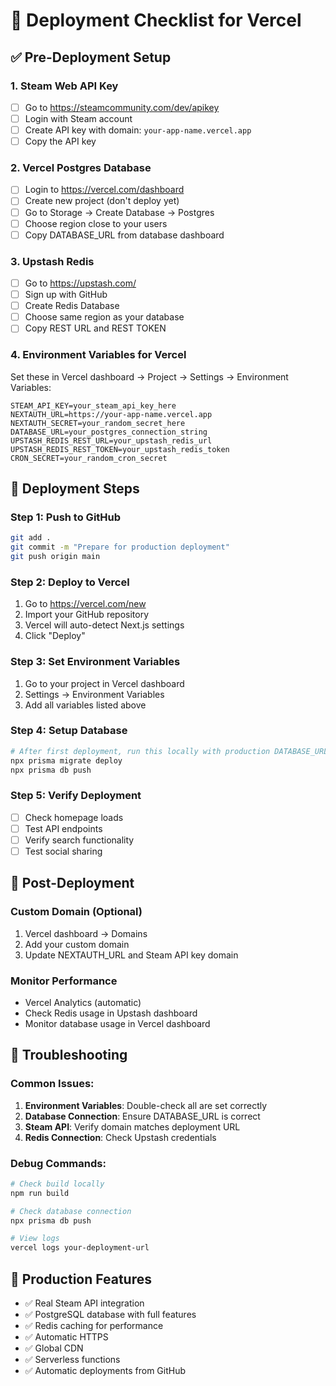 # 🚀 Deployment Checklist for Vercel

## ✅ Pre-Deployment Setup

### 1. Steam Web API Key
- [ ] Go to https://steamcommunity.com/dev/apikey
- [ ] Login with Steam account
- [ ] Create API key with domain: `your-app-name.vercel.app`
- [ ] Copy the API key

### 2. Vercel Postgres Database
- [ ] Login to https://vercel.com/dashboard
- [ ] Create new project (don't deploy yet)
- [ ] Go to Storage → Create Database → Postgres
- [ ] Choose region close to your users
- [ ] Copy DATABASE_URL from database dashboard

### 3. Upstash Redis
- [ ] Go to https://upstash.com/
- [ ] Sign up with GitHub
- [ ] Create Redis Database
- [ ] Choose same region as your database
- [ ] Copy REST URL and REST TOKEN

### 4. Environment Variables for Vercel
Set these in Vercel dashboard → Project → Settings → Environment Variables:

```
STEAM_API_KEY=your_steam_api_key_here
NEXTAUTH_URL=https://your-app-name.vercel.app
NEXTAUTH_SECRET=your_random_secret_here
DATABASE_URL=your_postgres_connection_string
UPSTASH_REDIS_REST_URL=your_upstash_redis_url
UPSTASH_REDIS_REST_TOKEN=your_upstash_redis_token
CRON_SECRET=your_random_cron_secret
```

## 🚀 Deployment Steps

### Step 1: Push to GitHub
```bash
git add .
git commit -m "Prepare for production deployment"
git push origin main
```

### Step 2: Deploy to Vercel
1. Go to https://vercel.com/new
2. Import your GitHub repository
3. Vercel will auto-detect Next.js settings
4. Click "Deploy"

### Step 3: Set Environment Variables
1. Go to your project in Vercel dashboard
2. Settings → Environment Variables
3. Add all variables listed above

### Step 4: Setup Database
```bash
# After first deployment, run this locally with production DATABASE_URL:
npx prisma migrate deploy
npx prisma db push
```

### Step 5: Verify Deployment
- [ ] Check homepage loads
- [ ] Test API endpoints
- [ ] Verify search functionality
- [ ] Test social sharing

## 🔧 Post-Deployment

### Custom Domain (Optional)
1. Vercel dashboard → Domains
2. Add your custom domain
3. Update NEXTAUTH_URL and Steam API key domain

### Monitor Performance
- Vercel Analytics (automatic)
- Check Redis usage in Upstash dashboard
- Monitor database usage in Vercel dashboard

## 🐛 Troubleshooting

### Common Issues:
1. **Environment Variables**: Double-check all are set correctly
2. **Database Connection**: Ensure DATABASE_URL is correct
3. **Steam API**: Verify domain matches deployment URL
4. **Redis Connection**: Check Upstash credentials

### Debug Commands:
```bash
# Check build locally
npm run build

# Check database connection
npx prisma db push

# View logs
vercel logs your-deployment-url
```

## 📱 Production Features
- ✅ Real Steam API integration
- ✅ PostgreSQL database with full features
- ✅ Redis caching for performance
- ✅ Automatic HTTPS
- ✅ Global CDN
- ✅ Serverless functions
- ✅ Automatic deployments from GitHub
